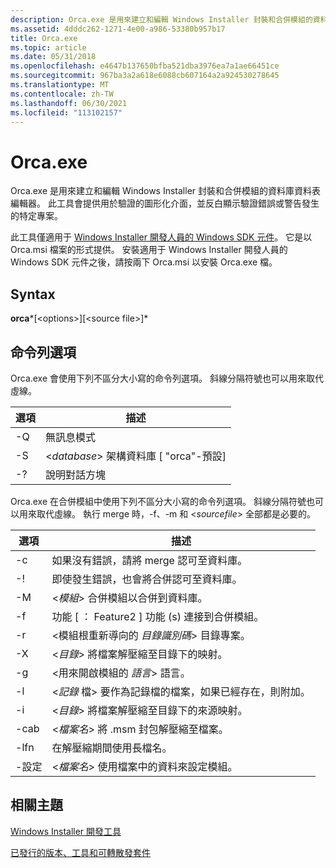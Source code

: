 ```yaml
---
description: Orca.exe 是用來建立和編輯 Windows Installer 封裝和合併模組的資料庫資料表編輯器。
ms.assetid: 4dddc262-1271-4e00-a986-53380b957b17
title: Orca.exe
ms.topic: article
ms.date: 05/31/2018
ms.openlocfilehash: e4647b137650bfba521dba3976ea7a1ae66451ce
ms.sourcegitcommit: 967ba3a2a618e6088cb607164a2a924530278645
ms.translationtype: MT
ms.contentlocale: zh-TW
ms.lasthandoff: 06/30/2021
ms.locfileid: "113102157"
---
```

# <a name="orcaexe"></a>Orca.exe

Orca.exe 是用來建立和編輯 Windows Installer 封裝和合併模組的資料庫資料表編輯器。 此工具會提供用於驗證的圖形化介面，並反白顯示驗證錯誤或警告發生的特定專案。

此工具僅適用于 [Windows Installer 開發人員的 Windows SDK 元件](platform-sdk-components-for-windows-installer-developers.md)。 它是以 Orca.msi 檔案的形式提供。 安裝適用于 Windows Installer 開發人員的 Windows SDK 元件之後，請按兩下 Orca.msi 以安裝 Orca.exe 檔。

## <a name="syntax"></a>Syntax

**orca***\[\<options>\]\[\<source file>\]*

## <a name="command-line-options"></a>命令列選項

Orca.exe 會使用下列不區分大小寫的命令列選項。 斜線分隔符號也可以用來取代虛線。



| 選項 | 描述                                                 |
|--------|-------------------------------------------------------------|
| -Q     | 無訊息模式                                                  |
| -S     | <*database*> 架構資料庫 \[ "orca"-預設\] |
| -?     | 說明對話方塊                                                 |



 

Orca.exe 在合併模組中使用下列不區分大小寫的命令列選項。 斜線分隔符號也可以用來取代虛線。 執行 merge 時，-f、-m 和 <*sourcefile*> 全部都是必要的。



| 選項     | 描述                                                                |
|------------|----------------------------------------------------------------------------|
| -c         | 如果沒有錯誤，請將 merge 認可至資料庫。                                     |
| -!         | 即使發生錯誤，也會將合併認可至資料庫。                       |
| -M         | <*模組*> 合併模組以合併到資料庫。                      |
| -f         | 功能 \[ ： Feature2 \] 功能 (s) 連接到合併模組。                |
| -r         | <模組根重新導向的 *目錄識別碼*> 目錄專案。    |
| -X         | <*目錄*> 將檔案解壓縮至目錄下的映射。         |
| -g         | <用來開啟模組的 *語言*> 語言。                         |
| -l         | <*記錄* 檔> 要作為記錄檔的檔案，如果已經存在，則附加。      |
| -i         | <*目錄*> 將檔案解壓縮至目錄下的來源映射。 |
| -cab       | <*檔案名*> 將 .msm 封包解壓縮至檔案。                        |
| -lfn       | 在解壓縮期間使用長檔名。                                 |
| -設定 | <*檔案名*> 使用檔案中的資料來設定模組。            |



 

## <a name="related-topics"></a>相關主題

<dl> <dt>

[Windows Installer 開發工具](windows-installer-development-tools.md)
</dt> <dt>

[已發行的版本、工具和可轉散發套件](released-versions-tools-and-redistributables.md)
</dt> </dl>

 

 



